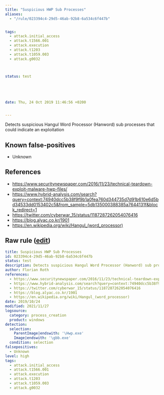 ```yaml
---
title: "Suspicious HWP Sub Processes"
aliases:
  - "/rule/023394c4-29d5-46ab-92b8-6a534c6f447b"


tags:
  - attack.initial_access
  - attack.t1566.001
  - attack.execution
  - attack.t1203
  - attack.t1059.003
  - attack.g0032



status: test





date: Thu, 24 Oct 2019 11:46:56 +0200


---
```


Detects suspicious Hangul Word Processor (Hanword) sub processes that could indicate an exploitation

<!--more-->


## Known false-positives

* Unknown



## References

* https://www.securitynewspaper.com/2016/11/23/technical-teardown-exploit-malware-hwp-files/
* https://www.hybrid-analysis.com/search?query=context:74940dcc5b38f9f9b1a0fea760d344735d7d91b610e6d5bd34533dd0153402c5&from_sample=5db135000388385a7644131f&block_redirect=1
* https://twitter.com/cyberwar_15/status/1187287262054076416
* https://blog.alyac.co.kr/1901
* https://en.wikipedia.org/wiki/Hangul_(word_processor)


## Raw rule ([edit](https://github.com/SigmaHQ/sigma/edit/master/rules/windows/process_creation/proc_creation_win_hwp_exploits.yml))
```yaml
title: Suspicious HWP Sub Processes
id: 023394c4-29d5-46ab-92b8-6a534c6f447b
status: test
description: Detects suspicious Hangul Word Processor (Hanword) sub processes that could indicate an exploitation
author: Florian Roth
references:
  - https://www.securitynewspaper.com/2016/11/23/technical-teardown-exploit-malware-hwp-files/
  - https://www.hybrid-analysis.com/search?query=context:74940dcc5b38f9f9b1a0fea760d344735d7d91b610e6d5bd34533dd0153402c5&from_sample=5db135000388385a7644131f&block_redirect=1
  - https://twitter.com/cyberwar_15/status/1187287262054076416
  - https://blog.alyac.co.kr/1901
  - https://en.wikipedia.org/wiki/Hangul_(word_processor)
date: 2019/10/24
modified: 2021/11/27
logsource:
  category: process_creation
  product: windows
detection:
  selection:
    ParentImage|endswith: '\Hwp.exe'
    Image|endswith: '\gbb.exe'
  condition: selection
falsepositives:
  - Unknown
level: high
tags:
  - attack.initial_access
  - attack.t1566.001
  - attack.execution
  - attack.t1203
  - attack.t1059.003
  - attack.g0032

```
